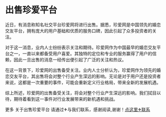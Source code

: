 # 出售珍爱平台

近日，有消息称知名社交平台珍爱网将进行出售。据悉，珍爱网是中国领先的婚恋交友平台，拥有庞大的用户基础和优质的服务口碑，因此引起了众多投资者的关注。

对于这一消息，业内人士纷纷表示关注和期待。珍爱网作为中国最早的婚恋交友平台之一，一直以来都备受用户喜爱。其独特的定位和专业的服务赢得了用户的信赖，因此一旦出售的消息一经传出便引起了广泛的关注和热议。

在这一背景下，珍爱网的出售备受关注。业内人士分析认为，珍爱网作为领先的婚恋交友平台，其出售将会对整个行业产生深远的影响。无论是对于用户还是投资者来说，这都是一次重要的事件，可能会重新定义行业格局，带来全新的发展机遇。

综上所述，珍爱网的出售备受关注，将会对整个行业产生深远的影响。我们拭目以待，期待着看到这一事件对行业发展带来的新机遇和挑战。

更多 关于出售珍爱平台 请通过✈与我们联系，感谢阅读,谢谢！[点这里✈联系](https://b.k02.cc)